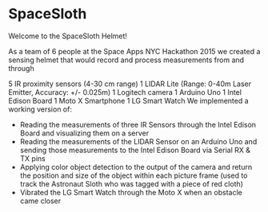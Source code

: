 # SpaceSloth
Welcome to the SpaceSloth Helmet!

As a team of 6 people at the Space Apps NYC Hackathon 2015 we created a sensing helmet that would record and process measurements from and through

5 IR proximity sensors (4-30 cm range) 1 LIDAR Lite (Range: 0-40m Laser Emitter, Accuracy: +/- 0.025m) 1 Logitech camera 1 Arduino Uno 1 Intel Edison Board 1 Moto X Smartphone 1 LG Smart Watch We implemented a working version of:

* Reading the measurements of three IR Sensors through the Intel Edison Board and visualizing them on a server 
* Reading the measurements of the LIDAR Sensor on an Arduino Uno and sending those measurements to the Intel Edison Board via Serial RX & TX pins 
* Applying color object detection to the output of the camera and return the position and size of the object within each picture frame (used to track the Astronaut Sloth who was tagged with a piece of red cloth) 
* Vibrated the LG Smart Watch through the Moto X when an obstacle came closer
